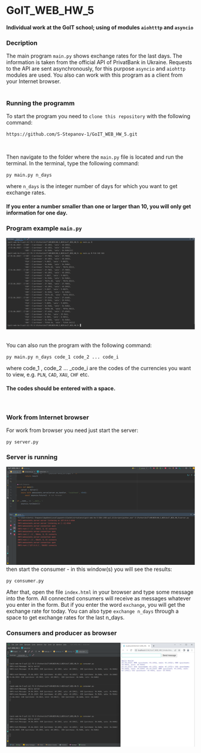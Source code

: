 # GoIT_WEB_HW_5
#### Individual work at the GoIT school; using of modules `aiohtttp` and `asyncio`
### Decription
The main program `main.py` shows exchange rates for the last days. The information is taken from the official API of PrivatBank in Ukraine.
Requests to the API are sent asynchronously, for this purpose `asyncio` and `aiohttp` modules are used.
You also can work with this program as a client from your Internet browser.<br><br>

### Running the programm
To start the program you need to `clone this repository` with the following command:
```
https://github.com/S-Stepanov-1/GoIT_WEB_HW_5.git
```
<br>

Then navigate to the folder where the `main.py` file is located and run the terminal. In the terminal, type the following command:
```
py main.py n_days
```
where `n_days` is the integer number of days for which you want to get exchange rates.
#### If you enter a number smaller than one or larger than 10, you will only get information for one day.
### Program example `main.py`
![Main program is running](main_program.png)
<br><br>

You can also run the program with the following command:
```
py main.py n_days code_1 code_2 ... code_i
```
where code_1 , code_2 ... _code_i are the codes of the currencies you want to view, e.g. `PLN`, `CAD`, `XAU`, `CHF` etc.
#### The codes should be entered with a space.
<br>

### Work from Internet browser
For work from browser you need just start the server:
```
py server.py
```
### Server is running
![Server is running](server_is_running.png)
then start the consumer - in this window(s) you will see the results:
```
py consumer.py
```

After that, open the file `index.html` in your browser and type some message into the form. All connected consumers will receive as messages whatever you enter in the form. But if you enter the word `exchange`, you will get the exchange rate for today. You can also type `exchange n_days` through a space to get exchange rates for the last n_days.

### Consumers and producer as browser
![Consumers and producer as browser](consumers_&_producer.png)
